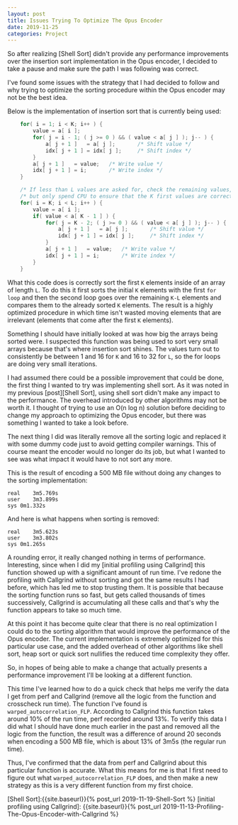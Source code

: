 ```yaml
---
layout: post
title: Issues Trying To Optimize The Opus Encoder
date: 2019-11-25
categories: Project
---
```


So after realizing [Shell Sort] didn't provide any performance improvements over the insertion sort implementation in the Opus encoder, I decided to take a pause and make sure the path I was following was correct.

I've found some issues with the strategy that I had decided to follow and why trying to optimize the sorting procedure within the Opus encoder may not be the best idea.

Below is the implementation of insertion sort that is currently being used:

```c
    for( i = 1; i < K; i++ ) {
        value = a[ i ];
        for( j = i - 1; ( j >= 0 ) && ( value < a[ j ] ); j-- ) {
            a[ j + 1 ]   = a[ j ];       /* Shift value */
            idx[ j + 1 ] = idx[ j ];     /* Shift index */
        }
        a[ j + 1 ]   = value;   /* Write value */
        idx[ j + 1 ] = i;       /* Write index */
    }

    /* If less than L values are asked for, check the remaining values, */
    /* but only spend CPU to ensure that the K first values are correct */
    for( i = K; i < L; i++ ) {
        value = a[ i ];
        if( value < a[ K - 1 ] ) {
            for( j = K - 2; ( j >= 0 ) && ( value < a[ j ] ); j-- ) {
                a[ j + 1 ]   = a[ j ];       /* Shift value */
                idx[ j + 1 ] = idx[ j ];     /* Shift index */
            }
            a[ j + 1 ]   = value;   /* Write value */
            idx[ j + 1 ] = i;       /* Write index */
        }
    }
```

What this code does is correctly sort the first `K` elements inside of an array of length `L`. To do this it first sorts the initial `K` elements with the first `for loop` and then the second loop goes over the remaining `K-L` elements and compares them to the already sorted `K` elements. The result is a highly optimized procedure in which time isn't wasted moving elements that are irrelevant (elements that come after the first `K` elements).

Something I should have initially looked at was how big the arrays being sorted were. I suspected this function was being used to sort very small arrays because that's where insertion sort shines. The values turn out to consistently be between 1 and 16 for `K` and 16 to 32 for `L`, so the for loops are doing very small iterations.

I had assumed there could be a possible improvement that could be done, the first thing I wanted to try was implementing shell sort. As it was noted in my previous [post][Shell Sort], using shell sort didn't make any impact to the performance. The overhead introduced by other algorithms may not be worth it. I thought of trying to use an O(n log n) solution before deciding to change my approach to optimizing the Opus encoder, but there was something I wanted to take a look before. 

The next thing I did was literally remove all the sorting logic and replaced it with some dummy code just to avoid getting compiler warnings. This of course meant the encoder would no longer do its job, but what I wanted to see was what impact it would have to not sort any more.

This is the result of encoding a 500 MB file without doing any changes to the sorting implementation:

```
real	3m5.769s
user	3m3.899s
sys	0m1.332s
```
And here is what happens when sorting is removed:

```
real	3m5.623s
user	3m3.802s
sys	0m1.265s
```

A rounding error, it really changed nothing in terms of performance. Interesting, since when I did my [initial profiling using Callgrind] this function showed up with a significant amount of run time. I've redone the profiling with Callgrind without sorting and got the same results I had before, which has led me to stop trusting them. It is possible that because the sorting function runs so fast, but gets called thousands of times successively, Callgrind is accumulating all these calls and that's why the function appears to take so much time.

At this point it has become quite clear that there is no real optimization I could do to the sorting algorithm that would improve the performance of the Opus encoder. The current implementation is extremely optimized for this particular use case, and the added overhead of other algorithms like shell sort, heap sort or quick sort nullifies the reduced time complexity they offer. 

So, in hopes of being able to make a change that actually presents a performance improvement I'll be looking at a different function. 

This time I've learned how to do a quick check that helps me verify the data I get from perf and Callgrind (remove all the logic from the function and crosscheck run time). The function I've found is `warped_autocorrelation_FLP`. According to Callgrind this function takes around 10% of the run time, perf recorded around 13%. To verify this data I did what I should have done much earlier in the past and removed all the logic from the function, the result was a difference of around 20 seconds when encoding a 500 MB file, which is about 13% of 3m5s (the regular run time).

Thus, I've confirmed that the data from perf and Callgrind about this particular function is accurate. What this means for me is that I first need to figure out what `warped_autocorrelation_FLP` does, and then make a new strategy as this is a very different function from my first choice.

[Shell Sort]:{{site.baseurl}}{% post_url 2019-11-19-Shell-Sort %}
[initial profiling using Callgrind]: {{site.baseurl}}{% post_url 2019-11-13-Profiling-The-Opus-Encoder-with-Callgrind %}